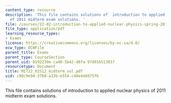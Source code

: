 ```yaml
---
content_type: resource
description: 'This file contains solutions of  introduction to applied nuclear physics
  of 2011 midterm exam solutions. '
file: /courses/22-02-introduction-to-applied-nuclear-physics-spring-2012/c98c9e9d37b0a33be554c48e4ddd75fb_MIT22_02S12_midterm_sol.pdf
file_type: application/pdf
learning_resource_types:
- Exams
license: https://creativecommons.org/licenses/by-nc-sa/4.0/
ocw_type: OCWFile
parent_title: Exams
parent_type: CourseSection
parent_uid: 0192239e-ca40-5b42-d8fa-97d016513037
resourcetype: Document
title: MIT22_02S12_midterm_sol.pdf
uid: c98c9e9d-37b0-a33b-e554-c48e4ddd75fb
---
```

This file contains solutions of  introduction to applied nuclear physics of 2011 midterm exam solutions. 